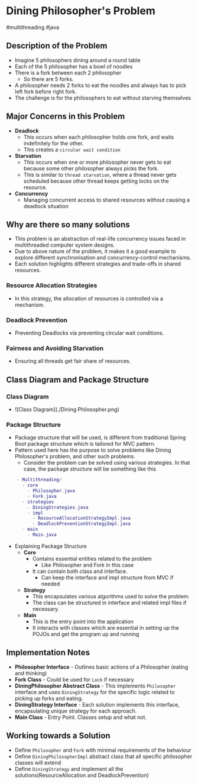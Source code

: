 # Dining Philosopher's Problem
#multithreading #java



## Description of the Problem

- Imagine 5 philosophers dining around a round table
- Each of the 5 philosopher has a bowl of noodles
- There is a fork between each 2 philosopher
    - So there are 5 forks.
- A philosopher needs 2 forks to eat the noodles and always has to pick left fork before right fork.
- The challenge is for the philosophers to eat without starving themselves



## Major Concerns in this Problem

- **Deadlock**
    - This occurs when each philosopher holds one fork, and waits indefinitely for the other.
    - This creates a `circular wait condition`
- **Starvation**
    - This occurs when one or more philosopher never gets to eat because some other philosopher always picks the fork.
    - This is similar to `thread starvation`, where a thread never gets scheduled because other thread keeps getting locks on the resource.
- **Concurrency**
    - Managing concurrent access to shared resources without causing a deadlock situation




## Why are there so many solutions

- This problem is an abstraction of real-life concurrency issues faced in multithreaded computer system designs.
- Due to above nature of the problem, it makes it a good example to explore different synchronisation and concurrency-control mechanisms.
- Each solution highlights different strategies and trade-offs in shared resources.

### Resource Allocation Strategies
- In this strategy, the allocation of resources is controlled via a mechanism.

### Deadlock Prevention
- Preventing Deadlocks via preventing circular wait conditions.

### Fairness and Avoiding Starvation
- Ensuring all threads get fair share of resources.


## Class Diagram and Package Structure

### Class Diagram
- ![Class Diagram](./Dining Philosopher.png)

### Package Structure

- Package structure that will be used, is different from traditional Spring Boot package structure which is tailored for MVC pattern.
- Pattern used here has the purpose to solve problems like Dining Philosopher's problem, and other such problems.
  - Consider the problem can be solved using various strategies. In that case, the package structure will be something like this

```lua 
    - Multithreading/
      - core
        - Philosopher.java
        - Fork.java
      - strategies
        - DiningStrategies.java
        - impl
          - ResourceAllocationStrategyImpl.java
          - DeadlockPreventionStrategyImpl.java
      - main
        - Main.java
```

- Explaining Package Structure
  - **Core**
    - Contains essential entities related to the problem
      - Like Philosopher and Fork in this case
    - It can contain both class and interface.
      - Can keep the interface and impl structure from MVC if needed
  - **Strategy**
    - This encapsulates various algorithms used to solve the problem.
    - The class can be structured in interface and related impl files if necessary.
  - **Main**
    - This is the entry point into the application
    - It interacts with classes which are essential in setting up the POJOs and get the program up and running



## Implementation Notes

- **Philosopher Interface** - Outlines basic actions of a Philosopher (eating and thinking)
- **Fork Class** - Could be used for `Lock` if necessary
- **DiningPhilosopher Abstract Class** - This implements `Philosopher` interface and uses `DiningStrategy` for the specific logic related to picking up forks and eating.
- **DiningStrategy Interface** - Each solution implements this interface, encapsulating unique strategy for each approach.
- **Main Class** - Entry Point. Classes setup and what not.


## Working towards a Solution

- Define `Philosopher` and `Fork` with minimal requirements of the behaviour
- Define `DiningPhilosopherImpl` abstract class that all specific philosopher classes will extend
- Define `DiningStrategy` and implement all the solutions(ResourceAllocation and DeadlockPrevention)













